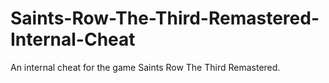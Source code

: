 # Saints-Row-The-Third-Remastered-Internal-Cheat
An internal cheat for the game Saints Row The Third Remastered.
